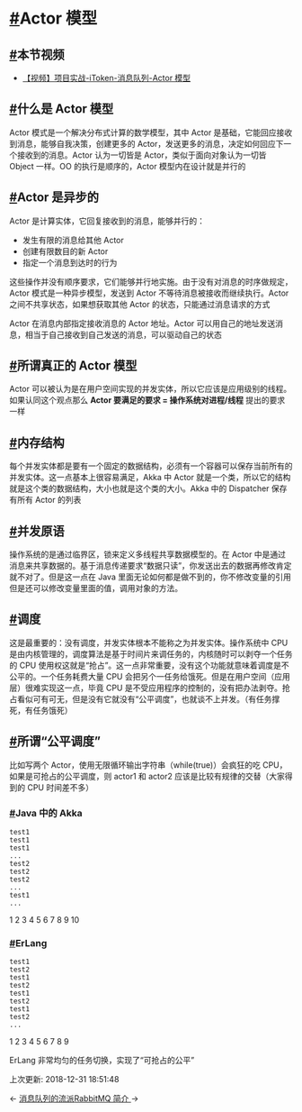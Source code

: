 # [#](https://funtl.com/zh/spring-cloud-itoken-codeing/Actor-模型.html#actor-模型)Actor 模型

## [#](https://funtl.com/zh/spring-cloud-itoken-codeing/Actor-模型.html#本节视频)本节视频

- [【视频】项目实战-iToken-消息队列-Actor 模型](https://www.bilibili.com/video/av29725871)

## [#](https://funtl.com/zh/spring-cloud-itoken-codeing/Actor-模型.html#什么是-actor-模型)什么是 Actor 模型

Actor 模式是一个解决分布式计算的数学模型，其中 Actor 是基础，它能回应接收到消息，能够自我决策，创建更多的 Actor，发送更多的消息，决定如何回应下一个接收到的消息。Actor 认为一切皆是 Actor，类似于面向对象认为一切皆 Object 一样。OO 的执行是顺序的，Actor 模型内在设计就是并行的

## [#](https://funtl.com/zh/spring-cloud-itoken-codeing/Actor-模型.html#actor-是异步的)Actor 是异步的

Actor 是计算实体，它回复接收到的消息，能够并行的：

- 发生有限的消息给其他 Actor
- 创建有限数目的新 Actor
- 指定一个消息到达时的行为

这些操作并没有顺序要求，它们能够并行地实施。由于没有对消息的时序做规定，Actor 模式是一种异步模型，发送到 Actor 不等待消息被接收而继续执行。Actor 之间不共享状态，如果想获取其他 Actor 的状态，只能通过消息请求的方式

Actor 在消息内部指定接收消息的 Actor 地址。Actor 可以用自己的地址发送消息，相当于自己接收到自己发送的消息，可以驱动自己的状态

## [#](https://funtl.com/zh/spring-cloud-itoken-codeing/Actor-模型.html#所谓真正的-actor-模型)所谓真正的 Actor 模型

Actor 可以被认为是在用户空间实现的并发实体，所以它应该是应用级别的线程。如果认同这个观点那么 **Actor 要满足的要求 = 操作系统对进程/线程** 提出的要求一样

## [#](https://funtl.com/zh/spring-cloud-itoken-codeing/Actor-模型.html#内存结构)内存结构

每个并发实体都是要有一个固定的数据结构，必须有一个容器可以保存当前所有的并发实体。这一点基本上很容易满足，Akka 中 Actor 就是一个类，所以它的结构就是这个类的数据结构，大小也就是这个类的大小。Akka 中的 Dispatcher 保存有所有 Actor 的列表

## [#](https://funtl.com/zh/spring-cloud-itoken-codeing/Actor-模型.html#并发原语)并发原语

操作系统的是通过临界区，锁来定义多线程共享数据模型的。在 Actor 中是通过消息来共享数据的。基于消息传递要求“数据只读”，你发送出去的数据再修改肯定就不对了。但是这一点在 Java 里面无论如何都是做不到的，你不修改变量的引用但是还可以修改变量里面的值，调用对象的方法。

## [#](https://funtl.com/zh/spring-cloud-itoken-codeing/Actor-模型.html#调度)调度

这是最重要的：没有调度，并发实体根本不能称之为并发实体。操作系统中 CPU 是由内核管理的，调度算法是基于时间片来调任务的，内核随时可以剥夺一个任务的 CPU 使用权这就是“抢占”。这一点非常重要，没有这个功能就意味着调度是不公平的。一个任务耗费大量 CPU 会把另个一任务给饿死。但是在用户空间（应用层）很难实现这一点，毕竟 CPU 是不受应用程序的控制的，没有把办法剥夺。抢占看似可有可无，但是没有它就没有“公平调度”，也就谈不上并发。（有任务撑死，有任务饿死）

## [#](https://funtl.com/zh/spring-cloud-itoken-codeing/Actor-模型.html#所谓“公平调度”)所谓“公平调度”

比如写两个 Actor，使用无限循环输出字符串（while(true)）会疯狂的吃 CPU，如果是可抢占的公平调度，则 actor1 和 actor2 应该是比较有规律的交替（大家得到的 CPU 时间差不多）

### [#](https://funtl.com/zh/spring-cloud-itoken-codeing/Actor-模型.html#java-中的-akka)Java 中的 Akka

```text
test1
test1
test1
...
test2
test2
test2
...
test1
...
```

1
2
3
4
5
6
7
8
9
10

### [#](https://funtl.com/zh/spring-cloud-itoken-codeing/Actor-模型.html#erlang)ErLang

```text
test1
test2
test1
test2
test1
test2
test1
test2
...
```

1
2
3
4
5
6
7
8
9

ErLang 非常均匀的任务切换，实现了“可抢占的公平”

上次更新: 2018-12-31 18:51:48

← [消息队列的流派](https://funtl.com/zh/spring-cloud-itoken-codeing/消息队列的流派.html)[RabbitMQ 简介 ](https://funtl.com/zh/spring-cloud-itoken-codeing/RabbitMQ-简介.html)→